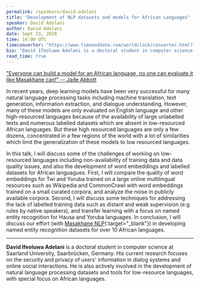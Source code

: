```yaml
---
permalink: /speakers/david-adelani
title: "Development of NLP datasets and models for African Languages"
speaker: David Adelani
author: David Adelani
date: Sept 23, 2020
time: 14:00 UTC
timeconverter: "https://www.timeanddate.com/worldclock/converter.html?iso=20200923T140000&p1=1440&p2=224&p3=179&p4=136&p5=676&p6=33&p7=152"
bio: "David Ifeoluwa Adelani is a doctoral student in computer science at Saarland University, Saarbrücken, Germany. His current research focuses on the security and privacy of users' information in dialog systems and online social interactions. He is also actively involved in the development of natural language processing datasets and tools for low-resource languages, with special focus on African languages."
read_time: true
---
```


<a href="https://lolmythesis.com/" class="one-line">"Everyone can build a model for an African language, no one can evaluate it like Masakhane can!" -- Jade Abbott</a>

In recent years, deep learning models have been very successful for many natural language processing tasks including machine translation, text generation, information extraction, and dialogue understanding. However, many of these models are only evaluated on English language and other high-resourced languages because of the availability of large unlabelled texts and numerous labelled datasets which are absent in low-resourced African languages. But these high resourced languages are only a few dozens, concentrated in a few regions of the world with a lot of similarities which limit the generalization of these models to low resourced languages.

In this talk, I will discuss some of the challenges of working on low-resourced languages including non-availability of training data and data quality issues, and also the development of word embeddings and labelled datasets for African languagues. First, I will compare the quality of word embeddings for Twi and Yoruba trained on a large online multilingual resources such as Wikipedia and CommonCrawl with word embeddings trained on a small curated corpora, and analyze the noise in publicly available corpora. Second, I will discuss some techniques for addressing the lack of labelled training data such as distant and weak supervision (e.g rules by native speakers), and transfer learning with a focus on named entity recognition for Hausa and Yoruba languages. In conclusion, I will discuss our effort (with [Masakhane NLP](https://www.masakhane.io/){:target="_blank"}) in developing named entity recognition datasets for over 10 African languages.

<hr>

**David Ifeoluwa Adelani** is a doctoral student in computer science at Saarland University, Saarbrücken, Germany. His current research focuses on the security and privacy of users' information in dialog systems and online social interactions. He is also actively involved in the development of natural language processing datasets and tools for low-resource languages, with special focus on African languages.
